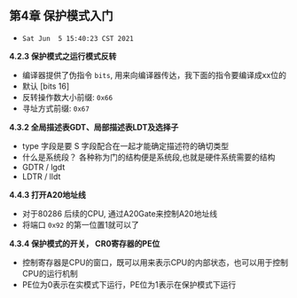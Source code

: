## 第4章 保护模式入门

* `Sat Jun  5 15:40:23 CST 2021`


**4.2.3 保护模式之运行模式反转**

* 编译器提供了伪指令 `bits`, 用来向编译器传达，我下面的指令要编译成xx位的
* 默认 [bits 16]
* 反转操作数大小前缀: `0x66`
* 寻址方式前缀: `0x67`

**4.3.2 全局描述表GDT、局部描述表LDT及选择子**

* type 字段是要 S 字段配合在一起才能确定描述符的确切类型
* 什么是系统段？ 各种称为门的结构便是系统段,也就是硬件系统需要的结构
* GDTR / lgdt
* LDTR / lldt 

**4.4.3 打开A20地址线**

* 对于80286 后续的CPU, 通过A20Gate来控制A20地址线
* 将端口 `0x92` 的第一位置1就可以了


**4.3.4 保护模式的开关， CR0寄存器的PE位**

* 控制寄存器是CPU的窗口，既可以用来表示CPU的内部状态，也可以用于控制CPU的运行机制
* PE位为0表示在实模式下运行，PE位为1表示在保护模式下运行
